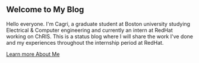 ## Welcome to My Blog

Hello everyone. I'm Cagri, a graduate student at Boston university studying Electrical & Computer engineering and currently an intern at RedHat working on ChRIS. This is a status blog where I will share the work I've done and my experiences throughout the internship period at RedHat.

[Learn more About Me](./about)



